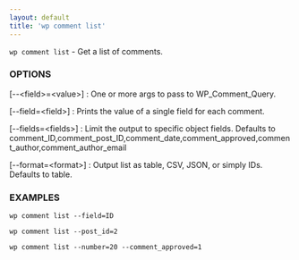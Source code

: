```yaml
---
layout: default
title: 'wp comment list'
---
```


`wp comment list` - Get a list of comments.

### OPTIONS

[--&lt;field&gt;=&lt;value&gt;]
: One or more args to pass to WP_Comment_Query.

[--field=&lt;field&gt;]
: Prints the value of a single field for each comment.

[--fields=&lt;fields&gt;]
: Limit the output to specific object fields. Defaults to comment_ID,comment_post_ID,comment_date,comment_approved,comment_author,comment_author_email

[--format=&lt;format&gt;]
: Output list as table, CSV, JSON, or simply IDs. Defaults to table.

### EXAMPLES

    wp comment list --field=ID

    wp comment list --post_id=2

    wp comment list --number=20 --comment_approved=1

